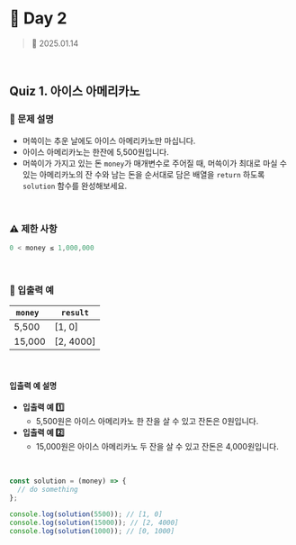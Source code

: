 # 🌻 Day 2

> 📅 2025.01.14

<br>

## Quiz 1. 아이스 아메리카노

### 📍 문제 설명

- 머쓱이는 추운 날에도 아이스 아메리카노만 마십니다.
- 아이스 아메리카노는 한잔에 5,500원입니다.
- 머쓱이가 가지고 있는 돈 `money`가 매개변수로 주어질 때,
  머쓱이가 최대로 마실 수 있는 아메리카노의 잔 수와
  남는 돈을 순서대로 담은 배열을 `return` 하도록 `solution` 함수를 완성해보세요.

<br>

### ⚠️ 제한 사항

```javascript
0 < money ≤ 1,000,000
```

<br>

### 👀 입출력 예

| `money ` | `result`  |
| -------- | --------- |
| 5,500    | [1, 0]    |
| 15,000   | [2, 4000] |

<br>

#### 입출력 예 설명

- **입출력 예 1️⃣**
  - 5,500원은 아이스 아메리카노 한 잔을 살 수 있고 잔돈은 0원입니다.
- **입출력 예 2️⃣**
  - 15,000원은 아이스 아메리카노 두 잔을 살 수 있고 잔돈은 4,000원입니다.

<br>

```javascript
const solution = (money) => {
  // do something
};

console.log(solution(5500)); // [1, 0]
console.log(solution(15000)); // [2, 4000]
console.log(solution(1000)); // [0, 1000]
```
